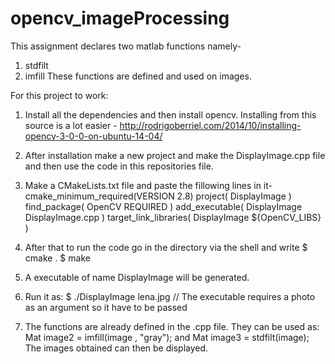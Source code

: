 # opencv_imageProcessing
This assignment declares two matlab functions namely-
1. stdfilt
2. imfill
These functions are defined and used on images.

For this project to work:
1. Install all the dependencies and then install opencv. Installing from this source is a lot easier -
  http://rodrigoberriel.com/2014/10/installing-opencv-3-0-0-on-ubuntu-14-04/
2. After installation make a new project and make the DisplayImage.cpp file and then use the code in this repositories file.
3. Make a CMakeLists.txt file and paste the fillowing lines in it-
  cmake_minimum_required(VERSION 2.8)
  project( DisplayImage )
  find_package( OpenCV REQUIRED )
  add_executable( DisplayImage DisplayImage.cpp )
  target_link_libraries( DisplayImage ${OpenCV_LIBS} )

4. After that to run the code go in the directory via the shell and write
   $ cmake .
   $ make
5. A executable of name DisplayImage will be generated.
6. Run it as:
   $ ./DisplayImage lena.jpg   // The executable requires a photo as an argument so it have to be passed
7. The functions are already defined in the .cpp file. They can be used as:
   Mat image2 = imfill(image , "gray");
   and
   Mat image3 = stdfilt(image);
   The images obtained can then be displayed.
   
      
